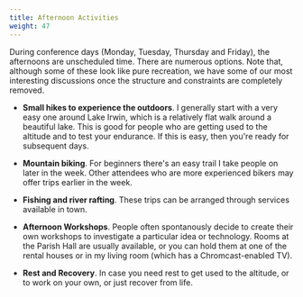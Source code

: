 ```yaml
---
title: Afternoon Activities
weight: 47
---
```


During conference days (Monday, Tuesday, Thursday and Friday), the afternoons
are unscheduled time. There are numerous options. Note that, although some of
these look like pure recreation, we have some of our most interesting
discussions once the structure and constraints are completely removed.

- **Small hikes to experience the outdoors**. I generally start with a very easy one
around Lake Irwin, which is a relatively flat walk around a beautiful lake. This
is good for people who are getting used to the altitude and to test your endurance.
If this is easy, then you're ready for subsequent days.

- **Mountain biking**. For beginners there's an easy trail I take people on
later in the week. Other attendees who are more experienced bikers may offer
trips earlier in the week.

- **Fishing and river rafting**. These trips can be arranged through services
available in town.

- **Afternoon Workshops**. People often spontanously decide to create their
own workshops to investigate a particular idea or technology. Rooms at the
Parish Hall are usually available, or you can hold them at one of the rental
houses or in my living room (which has a Chromcast-enabled TV).

- **Rest and Recovery**. In case you need rest to get used to the altitude, or
to work on your own, or just recover from life.
